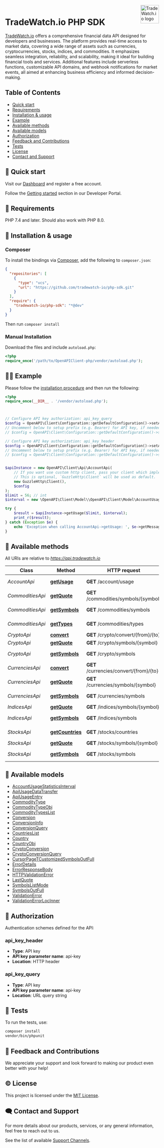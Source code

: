 <a href="https://tradewatch.io/">
    <img src="https://pub-e8bb70a6cc1844138d6a55fa4a44ba42.r2.dev/logo-purple.png" alt="TradeWatch.io logo" title="TradeWatch.io" align="right" height="60" />
</a>

# TradeWatch.io PHP SDK

[TradeWatch.io](https://tradewatch.io) offers a comprehensive financial data API designed for developers and businesses. The platform provides real-time access to market data, covering a wide range of assets such as currencies, cryptocurrencies, stocks, indices, and commodities. It emphasizes seamless integration, reliability, and scalability, making it ideal for building financial tools and services. Additional features include serverless functions, customizable API domains, and webhook notifications for market events, all aimed at enhancing business efficiency and informed decision-making.

## Table of Contents
- [Quick start](#-quick-start)
- [Requirements](#-requirements)
- [Installation & usage](#-installation--usage)
- [Example](#-example)
- [Available methods](#-available-methods)
- [Available models](#-available-models)
- [Authorization](#-authorization)
- [Feedback and Contributions](#-feedback-and-contributions)
- [Tests](#-tests)
- [License](#-license)
- [Contact and Support](#-contact-and-support)

## 🚀 Quick start

Visit our [Dashboard](https://dash.tradewatch.io/register) and register a free account.

Follow the [Getting started](https://tradewatch.io/docs/platform/getting-started) section in our Developer Portal.

## 📝 Requirements

PHP 7.4 and later.
Should also work with PHP 8.0.

## 🔨 Installation & usage

### Composer

To install the bindings via [Composer](https://getcomposer.org/), add the following to `composer.json`:

```json
{
  "repositories": [
    {
      "type": "vcs",
      "url": "https://github.com/tradewatch-io/php-sdk.git"
    }
  ],
  "require": {
    "tradewatch-io/php-sdk": "*@dev"
  }
}
```

Then run `composer install`

### Manual Installation

Download the files and include `autoload.php`:

```php
<?php
require_once('/path/to/OpenAPIClient-php/vendor/autoload.php');
```

## 👨‍💻 Example

Please follow the [installation procedure](#installation--usage) and then run the following:

```php
<?php
require_once(__DIR__ . '/vendor/autoload.php');



// Configure API key authorization: api_key_query
$config = OpenAPI\Client\Configuration::getDefaultConfiguration()->setApiKey('api-key', 'YOUR_API_KEY');
// Uncomment below to setup prefix (e.g. Bearer) for API key, if needed
// $config = OpenAPI\Client\Configuration::getDefaultConfiguration()->setApiKeyPrefix('api-key', 'Bearer');

// Configure API key authorization: api_key_header
$config = OpenAPI\Client\Configuration::getDefaultConfiguration()->setApiKey('api-key', 'YOUR_API_KEY');
// Uncomment below to setup prefix (e.g. Bearer) for API key, if needed
// $config = OpenAPI\Client\Configuration::getDefaultConfiguration()->setApiKeyPrefix('api-key', 'Bearer');


$apiInstance = new OpenAPI\Client\Api\AccountApi(
    // If you want use custom http client, pass your client which implements `GuzzleHttp\ClientInterface`.
    // This is optional, `GuzzleHttp\Client` will be used as default.
    new GuzzleHttp\Client(),
    $config
);
$limit = 56; // int
$interval = new \OpenAPI\Client\Model\\OpenAPI\Client\Model\AccountUsageStatisticsInterval(); // \OpenAPI\Client\Model\AccountUsageStatisticsInterval

try {
    $result = $apiInstance->getUsage($limit, $interval);
    print_r($result);
} catch (Exception $e) {
    echo 'Exception when calling AccountApi->getUsage: ', $e->getMessage(), PHP_EOL;
}

```

## 📖 Available methods

All URIs are relative to *https://api.tradewatch.io*

Class | Method | HTTP request | Description
------------ | ------------- | ------------- | -------------
*AccountApi* | [**getUsage**](docs/Api/AccountApi.md#getusage) | **GET** /account/usage | Usage statistics
*CommoditiesApi* | [**getQuote**](docs/Api/CommoditiesApi.md#getquote) | **GET** /commodities/symbols/{symbol} | Last Quote
*CommoditiesApi* | [**getSymbols**](docs/Api/CommoditiesApi.md#getsymbols) | **GET** /commodities/symbols | Available Symbols
*CommoditiesApi* | [**getTypes**](docs/Api/CommoditiesApi.md#gettypes) | **GET** /commodities/types | Available Types
*CryptoApi* | [**convert**](docs/Api/CryptoApi.md#convert) | **GET** /crypto/convert/{from}/{to} | Conversion
*CryptoApi* | [**getQuote**](docs/Api/CryptoApi.md#getquote) | **GET** /crypto/symbols/{symbol} | Last Quote
*CryptoApi* | [**getSymbols**](docs/Api/CryptoApi.md#getsymbols) | **GET** /crypto/symbols | Available Symbols
*CurrenciesApi* | [**convert**](docs/Api/CurrenciesApi.md#convert) | **GET** /currencies/convert/{from}/{to} | Conversion
*CurrenciesApi* | [**getQuote**](docs/Api/CurrenciesApi.md#getquote) | **GET** /currencies/symbols/{symbol} | Last Quote
*CurrenciesApi* | [**getSymbols**](docs/Api/CurrenciesApi.md#getsymbols) | **GET** /currencies/symbols | Available Symbols
*IndicesApi* | [**getQuote**](docs/Api/IndicesApi.md#getquote) | **GET** /indices/symbols/{symbol} | Last Quote
*IndicesApi* | [**getSymbols**](docs/Api/IndicesApi.md#getsymbols) | **GET** /indices/symbols | Available Symbols
*StocksApi* | [**getCountries**](docs/Api/StocksApi.md#getcountries) | **GET** /stocks/countries | Available Countries
*StocksApi* | [**getQuote**](docs/Api/StocksApi.md#getquote) | **GET** /stocks/symbols/{symbol} | Last Quote
*StocksApi* | [**getSymbols**](docs/Api/StocksApi.md#getsymbols) | **GET** /stocks/symbols | Available Symbols


## 📖 Available models

- [AccountUsageStatisticsInterval](docs/Model/AccountUsageStatisticsInterval.md)
- [ApiUsageDataTransfer](docs/Model/ApiUsageDataTransfer.md)
- [ApiUsageEntry](docs/Model/ApiUsageEntry.md)
- [CommodityType](docs/Model/CommodityType.md)
- [CommodityTypeObj](docs/Model/CommodityTypeObj.md)
- [CommodityTypesList](docs/Model/CommodityTypesList.md)
- [Conversion](docs/Model/Conversion.md)
- [ConversionInfo](docs/Model/ConversionInfo.md)
- [ConversionQuery](docs/Model/ConversionQuery.md)
- [CountriesList](docs/Model/CountriesList.md)
- [Country](docs/Model/Country.md)
- [CountryObj](docs/Model/CountryObj.md)
- [CryptoConversion](docs/Model/CryptoConversion.md)
- [CryptoConversionQuery](docs/Model/CryptoConversionQuery.md)
- [CursorPageTCustomizedSymbolsOutFull](docs/Model/CursorPageTCustomizedSymbolsOutFull.md)
- [ErrorDetails](docs/Model/ErrorDetails.md)
- [ErrorResponseBody](docs/Model/ErrorResponseBody.md)
- [HTTPValidationError](docs/Model/HTTPValidationError.md)
- [LastQuote](docs/Model/LastQuote.md)
- [SymbolsListMode](docs/Model/SymbolsListMode.md)
- [SymbolsOutFull](docs/Model/SymbolsOutFull.md)
- [ValidationError](docs/Model/ValidationError.md)
- [ValidationErrorLocInner](docs/Model/ValidationErrorLocInner.md)

## 🔑 Authorization


Authentication schemes defined for the API:
### api_key_header

- **Type**: API key
- **API key parameter name**: api-key
- **Location**: HTTP header


### api_key_query

- **Type**: API key
- **API key parameter name**: api-key
- **Location**: URL query string



## 🔧 Tests

To run the tests, use:

```bash
composer install
vendor/bin/phpunit
```

## 🤝 Feedback and Contributions

We appreciate your support and look forward to making our product even better with your help!

## ©️ License

This project is licensed under the [MIT License](http://opensource.org/licenses/MIT).


## 🗨️ Contact and Support

For more details about our products, services, or any general information, feel free to reach out to us.

See the list of available [Support Channels](https://tradewatch.io/docs/support/channels).
